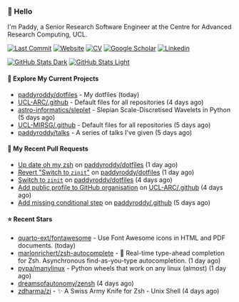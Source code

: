 ### 👋 Hello

I'm Paddy, a Senior Research Software Engineer at the Centre for Advanced
Research Computing, UCL.

[![Last Commit](https://img.shields.io/github/last-commit/paddyroddy/paddyroddy/main?label=updated)](https://github.com/paddyroddy)
[![Website](https://img.shields.io/badge/GitHub%20Pages-222?logo=githubpages&logoColor=fff&style=for-the-badge&style=flat)](https://paddyroddy.github.io)
[![CV](https://img.shields.io/badge/CV-PDF-pink.svg)](https://paddyroddy.github.io/cv)
[![Google Scholar](https://img.shields.io/badge/Google%20Scholar-4285F4?logo=googlescholar&logoColor=fff&style=for-the-badge&style=flat)](https://scholar.google.com/citations?user=OFigHUwAAAAJ)
[![Linkedin](https://img.shields.io/badge/LinkedIn-0A66C2?logo=linkedin&logoColor=fff&style=for-the-badge&style=flat)](https://www.linkedin.com/in/patrickjamesroddy)

[![GitHub Stats Dark](https://github-readme-stats-paddyroddy.vercel.app/api?username=paddyroddy&disable_animations=true&hide_border=true&hide_title=true&include_all_commits=true&rank_icon=github&show=prs_merged,reviews&show_icons=true&theme=tokyonight)](https://github.com/paddyroddy/paddyroddy#gh-dark-mode-only)
[![GitHub Stats Light](https://github-readme-stats-paddyroddy.vercel.app/api?username=paddyroddy&disable_animations=true&hide_border=true&hide_title=true&include_all_commits=true&rank_icon=github&show=prs_merged,reviews&show_icons=true&theme=default)](https://github.com/paddyroddy/paddyroddy#gh-light-mode-only)

#### 👷 Explore My Current Projects

- [paddyroddy/dotfiles](https://github.com/paddyroddy/dotfiles) - My dotfiles
  (today)
- [UCL-ARC/.github](https://github.com/UCL-ARC/.github) - Default files for all repositories
  (4 days ago)
- [astro-informatics/sleplet](https://github.com/astro-informatics/sleplet) - Slepian Scale-Discretised Wavelets in Python
  (5 days ago)
- [UCL-MIRSG/.github](https://github.com/UCL-MIRSG/.github) - Default files for all repositories
  (5 days ago)
- [paddyroddy/talks](https://github.com/paddyroddy/talks) - A series of talks I&#39;ve given
  (5 days ago)

#### 🔨 My Recent Pull Requests

- [Up date oh my zsh](https://github.com/paddyroddy/dotfiles/pull/32) on [paddyroddy/dotfiles](https://github.com/paddyroddy/dotfiles)
  (1 day ago)
- [Revert &#34;Switch to `zinit`&#34;](https://github.com/paddyroddy/dotfiles/pull/31) on [paddyroddy/dotfiles](https://github.com/paddyroddy/dotfiles)
  (1 day ago)
- [Switch to `zinit`](https://github.com/paddyroddy/dotfiles/pull/30) on [paddyroddy/dotfiles](https://github.com/paddyroddy/dotfiles)
  (4 days ago)
- [Add public profile to GitHub organisation](https://github.com/UCL-ARC/.github/pull/20) on [UCL-ARC/.github](https://github.com/UCL-ARC/.github)
  (4 days ago)
- [Add missing conditional step](https://github.com/paddyroddy/.github/pull/247) on [paddyroddy/.github](https://github.com/paddyroddy/.github)
  (5 days ago)

#### ⭐ Recent Stars

- [quarto-ext/fontawesome](https://github.com/quarto-ext/fontawesome) - Use Font Awesome icons in HTML and PDF documents.
  (today)
- [marlonrichert/zsh-autocomplete](https://github.com/marlonrichert/zsh-autocomplete) - 🤖 Real-time type-ahead completion for Zsh. Asynchronous find-as-you-type autocompletion.
  (1 day ago)
- [pypa/manylinux](https://github.com/pypa/manylinux) - Python wheels that work on any linux (almost)
  (1 day ago)
- [dreamsofautonomy/zensh](https://github.com/dreamsofautonomy/zensh)
  (4 days ago)
- [zdharma/zi](https://github.com/zdharma/zi) - ✨ A Swiss Army Knife for Zsh - Unix Shell
  (4 days ago)
